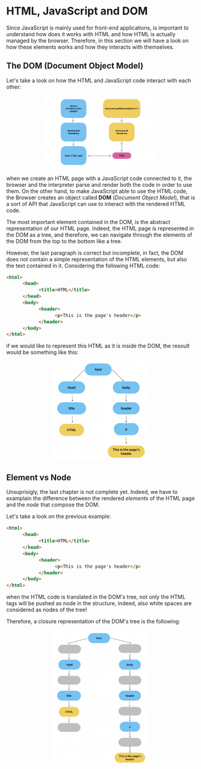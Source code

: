 # HTML, JavaScript and DOM

Since JavaScript is mainly used for front-end applications, is important to understand how does it works with HTML and how HTML is actually managed by the browser. Therefore, in this section we will have a look on how these elements works and how they interacts with themselves.

## The DOM (Document Object Model)

Let's take a look on how the HTML and JavaScript code interact with each other:

<p align="center">
      <img src="../assets/DOM.png" alt="DOM & HTML" width="300"/>
</p>

when we create an HTML page with a JavaScript code connected to it, the browser and the interpreter parse and render both the code in order to use them. On the other hand, to make JavaScript able to use the HTML code, the Browser creates an object called **DOM** (_Document Object Model_), that is a sort of API that JavaScript can use to interact with the rendered HTML code.

The most important element contained in the DOM, is the abstract representation of our HTML page. Indeed, the HTML page is represented in the DOM as a tree, and therefore, we can navigate through the elements of the DOM from the top to the bottom like a tree.

However, the last paragraph is correct but incomplete, in fact, the DOM does not contain a simple representation of the HTML elements, but also the text contained in it. Considering the following HTML code:

```html
<html>
      <head>
            <title>HTML</title>
      </head>
      <body>
            <header>
                  <p>This is the page's header</p>
            </header>
      </body>
</html>
```

if we would like to represent this HTML as it is inside the DOM, the resoult would be something like this:

<p align="center">
      <img src="../assets/DOM-tree.png" alt="A simple representation of the HTML in the DOM" width="250"/>
</p>

## Element vs Node

Unsuprisigly, the last chapter is not complete yet. Indeed, we have to examplain the difference between the rendered _elements_ of the HTML page and the _node_ that compose the DOM.

Let's take a look on the previous example:

```html
<html>
      <head>
            <title>HTML</title>
      </head>
      <body>
            <header>
                  <p>This is the page's header</p>
            </header>
      </body>
</html>
```

when the HTML code is translated in the DOM's tree, not only the HTML tags will be pushed as node in the structure, indeed, also white spaces are considered as nodes of the tree!

Therefore, a closure representation of the DOM's tree is the following:

<p align="center">
      <img src="../assets/Elements-Nodes.png" alt="A simple representation of the HTML in the DOM" width="250"/>
</p>
